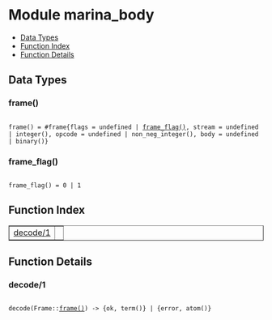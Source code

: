 

# Module marina_body #
* [Data Types](#types)
* [Function Index](#index)
* [Function Details](#functions)



<a name="types"></a>

## Data Types ##




### <a name="type-frame">frame()</a> ###



<pre><code>
frame() = #frame{flags = undefined | <a href="#type-frame_flag">frame_flag()</a>, stream = undefined | integer(), opcode = undefined | non_neg_integer(), body = undefined | binary()}
</code></pre>





### <a name="type-frame_flag">frame_flag()</a> ###



<pre><code>
frame_flag() = 0 | 1
</code></pre>


<a name="index"></a>

## Function Index ##


<table width="100%" border="1" cellspacing="0" cellpadding="2" summary="function index"><tr><td valign="top"><a href="#decode-1">decode/1</a></td><td></td></tr></table>


<a name="functions"></a>

## Function Details ##

<a name="decode-1"></a>

### decode/1 ###


<pre><code>
decode(Frame::<a href="#type-frame">frame()</a>) -&gt; {ok, term()} | {error, atom()}
</code></pre>
<br />



